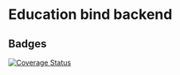 # Education bind backend

## Badges

[![Coverage Status](https://coveralls.io/repos/github/education-bind/ebind-backend/badge.svg?branch=development)](https://coveralls.io/github/education-bind/ebind-backend?branch=development)
